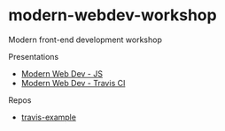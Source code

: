 # modern-webdev-workshop
Modern front-end development workshop

Presentations
* [Modern Web Dev - JS](http://mjuniper.github.io/presentations/modern-webdev-js#/)
* [Modern Web Dev - Travis CI](http://mjuniper.github.io/presentations/modern-webdev-ci#/)

Repos
* [travis-example](https://github.com/mjuniper/travis-example)

